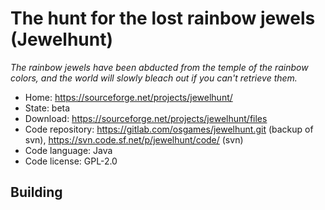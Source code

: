 # The hunt for the lost rainbow jewels (Jewelhunt)

_The rainbow jewels have been abducted from the temple of the rainbow colors, and the world will slowly bleach out if you can't retrieve them._

- Home: https://sourceforge.net/projects/jewelhunt/
- State: beta
- Download: https://sourceforge.net/projects/jewelhunt/files
- Code repository: https://gitlab.com/osgames/jewelhunt.git (backup of svn), https://svn.code.sf.net/p/jewelhunt/code/ (svn)
- Code language: Java
- Code license: GPL-2.0

## Building

